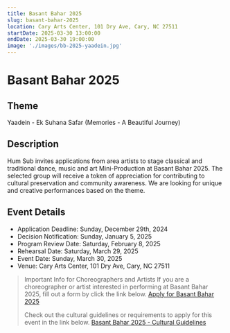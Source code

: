 ```yaml
---
title: Basant Bahar 2025
slug: basant-bahar-2025
location: Cary Arts Center, 101 Dry Ave, Cary, NC 27511
startDate: 2025-03-30 13:00:00
endDate: 2025-03-30 19:00:00
image: './images/bb-2025-yaadein.jpg'
---
```

# Basant Bahar 2025
## Theme
Yaadein - Ek Suhana Safar (Memories - A Beautiful Journey)

## Description
Hum Sub invites applications from area artists to stage classical and traditional dance, music
and art Mini-Production at Basant Bahar 2025. The selected group will receive a token of
appreciation for contributing to cultural preservation and community awareness. We are looking
for unique and creative performances based on the theme.

## Event Details
- Application Deadline: Sunday, December 29th, 2024
- Decision Notification: Sunday, January 5, 2025
- Program Review Date: Saturday, February 8, 2025
- Rehearsal Date: Saturday, March 29, 2025
- Event Date: Sunday, March 30, 2025
- Venue: Cary Arts Center, 101 Dry Ave, Cary, NC 27511

> Important Info for Choreographers and Artists
> If you are a choreographer or artist interested in performing at Basant Bahar 2025, fill out a form by click the link below. 
> [Apply for Basant Bahar 2025](https://forms.gle/YUUJrfsfHnf7yYb88)
>
> Check out the cultural guidelines or requirements to apply for this event in the link below.
> [Basant Bahar 2025 - Cultural Guidelines](https://humsub.org/wp-content/uploads/2024/11/Guidelines-BB2025.pdf)